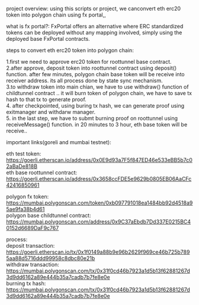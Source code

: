 project overview: using this scripts or project, we canconvert eth erc20 token into polygon chain using fx portal,, 

what is fx portal?: FxPortal offers an alternative where ERC standardized tokens can be deployed without any mapping involved, simply using the deployed base FxPortal contracts.

steps to convert eth erc20 token into polygon chain:

1.first we need to approve erc20 token for roottunnel base contract. </br>
2.after approve, deposit token into roottunnel contract using deposit() function. after few minutes, polygon chain base token will be receive into receiver address. its all process done by state sync mechanism. </br>
3.to withdraw token into main chian, we have to use withdraw() function of childtunnel contract .. it will burn token of polygon chain, we have to save tx hash to that tx to generate proof. </br>
4. after checkpointed, using buring tx hash, we can generate proof using exitmanager and withdarw manager. </br>
5. in the last step, we have to submt burning proof on roottunnel using receiveMessage() function. in 20 minutes to 3 hour, eth base token will be receive.. </br>


important links(goreli and mumbai testnet):

eth test token: https://goerli.etherscan.io/address/0x0E9d93a7F5f847ED46e533eBB5b7c02aBaDe818B </br>
eth base roottunnel contract: https://goerli.etherscan.io/address/0x3658ccFDE5e9629b0805EB06AaCFc42416850961 

polygon fx token: https://mumbai.polygonscan.com/token/0xb097791018ea1484bb92d4518a95ae9fa38b4d61 </br>
polygon base childtunnel contract: https://mumbai.polygonscan.com/address/0x9C37aEbdb7Dd337E0215BC40152d6689DaF9c767

process: </br>
deposit transaction: https://goerli.etherscan.io/tx/0x1f0149a88b9e96b2629f969ce46b725b7895aa88d5716ddd99958c8dbc80e21b </br>
withdraw transaction: https://mumbai.polygonscan.com/tx/0x31f0cd46b7923a1d5b13f62881267d3d9dd6162a89e444b35a7cadb7b7fe8e0e </br>
burning tx hash: https://mumbai.polygonscan.com/tx/0x31f0cd46b7923a1d5b13f62881267d3d9dd6162a89e444b35a7cadb7b7fe8e0e </br>
